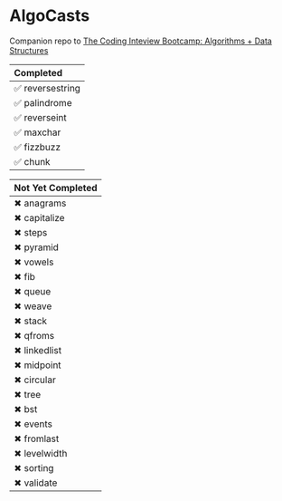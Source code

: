 # AlgoCasts

Companion repo to [The Coding Inteview Bootcamp: Algorithms + Data Structures](https://www.udemy.com/course/coding-interview-bootcamp-algorithms-and-data-structure/)

|Completed|
|:---|
|✅ reversestring
|✅ palindrome
|✅ reverseint
|✅ maxchar
|✅ fizzbuzz
|✅ chunk

|Not Yet Completed|
|:----|
|✖ anagrams
|✖ capitalize
|✖ steps
|✖ pyramid
|✖ vowels
|✖ fib
|✖ queue
|✖ weave
|✖ stack
|✖ qfroms
|✖ linkedlist
|✖ midpoint
|✖ circular
|✖ tree
|✖ bst
|✖ events
|✖ fromlast
|✖ levelwidth
|✖ sorting
|✖ validate
